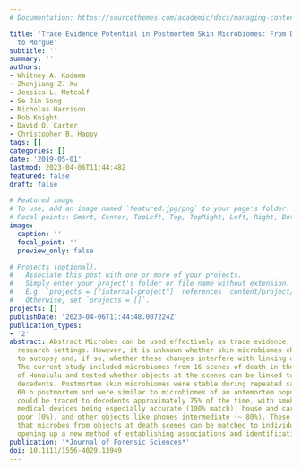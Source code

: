 ```yaml
---
# Documentation: https://sourcethemes.com/academic/docs/managing-content/

title: 'Trace Evidence Potential in Postmortem Skin Microbiomes: From Death Scene
  to Morgue'
subtitle: ''
summary: ''
authors:
- Whitney A. Kodama
- Zhenjiang Z. Xu
- Jessica L. Metcalf
- Se Jin Song
- Nicholas Harrison
- Rob Knight
- David O. Carter
- Christopher B. Happy
tags: []
categories: []
date: '2019-05-01'
lastmod: 2023-04-06T11:44:48Z
featured: false
draft: false

# Featured image
# To use, add an image named `featured.jpg/png` to your page's folder.
# Focal points: Smart, Center, TopLeft, Top, TopRight, Left, Right, BottomLeft, Bottom, BottomRight.
image:
  caption: ''
  focal_point: ''
  preview_only: false

# Projects (optional).
#   Associate this post with one or more of your projects.
#   Simply enter your project's folder or file name without extension.
#   E.g. `projects = ["internal-project"]` references `content/project/deep-learning/index.md`.
#   Otherwise, set `projects = []`.
projects: []
publishDate: '2023-04-06T11:44:48.007224Z'
publication_types:
- '2'
abstract: Abstract Microbes can be used effectively as trace evidence, at least in
  research settings. However, it is unknown whether skin microbiomes change prior
  to autopsy and, if so, whether these changes interfere with linking objects to decedents.
  The current study included microbiomes from 16 scenes of death in the City and County
  of Honolulu and tested whether objects at the scenes can be linked to individual
  decedents. Postmortem skin microbiomes were stable during repeated sampling up to
  60 h postmortem and were similar to microbiomes of an antemortem population. Objects
  could be traced to decedents approximately 75% of the time, with smoking pipes and
  medical devices being especially accurate (100% match), house and car keys being
  poor (0%), and other objects like phones intermediate (~ 80%). These results show
  that microbes from objects at death scenes can be matched to individual decedents,
  opening up a new method of establishing associations and identifications.
publication: '*Journal of Forensic Sciences*'
doi: 10.1111/1556-4029.13949
---
```

